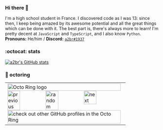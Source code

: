 ### Hi there 👋

<!--
**a2br/a2br** is a ✨ _special_ ✨ repository because its `README.md` (this file) appears on your GitHub profile.

Here are some ideas to get you started:

- 🔭 I’m currently working on ...
- 🌱 I’m currently learning ...
- 👯 I’m looking to collaborate on ...
- 🤔 I’m looking for help with ...
- 💬 Ask me about ...
- 📫 How to reach me: ...
- 😄 Pronouns: ...
- ⚡ Fun fact: ...
-->

I'm a high school student in France. I discovered code as I was 13: since then, I keep being amazed by its awesome potential and all the great things which can be done with it. The best part is, there's always more to learn! I'm pretty decent at `JavaScript` and `TypeScript`, and I also know `Python`. **Pronouns:** He/him / **Discord:** [`a2br#1937`](https://discord.com/users/257378531934208001)

### :octocat: stats
[![a2br's GitHub stats](https://github-readme-stats.vercel.app/api?username=a2br&count_private=true&show_icons=true&hide_title=true)](https://github.com/anuraghazra/github-readme-stats)

### :octopus: octoring
<table><tbody><tr><td><a href="https://octo-ring.com/"><img src="https://octo-ring.com/static/img/widget/top.png" width="99%" alt="Octo Ring logo" align="top"></a><br><a href="https://octo-ring.com/p/a2br/prev"><img src="https://octo-ring.com/static/img/widget/prev.png" width="33%" alt="previous" align="top" title="previous profile"></a><a href="https://octo-ring.com/p/a2br/random"><img src="https://octo-ring.com/static/img/widget/random.png" width="33%" alt="random" align="top" title="random profile"></a><a href="https://octo-ring.com/p/a2br/next"><img src="https://octo-ring.com/static/img/widget/next.png" width="33%" alt="next" align="top" title="next profile"></a><br><a href="https://octo-ring.com/"><img src="https://octo-ring.com/static/img/widget/bottom.png" width="99%" alt="check out other GitHub profiles in the Octo Ring" align="top"></a></td></tr></tbody></table>

